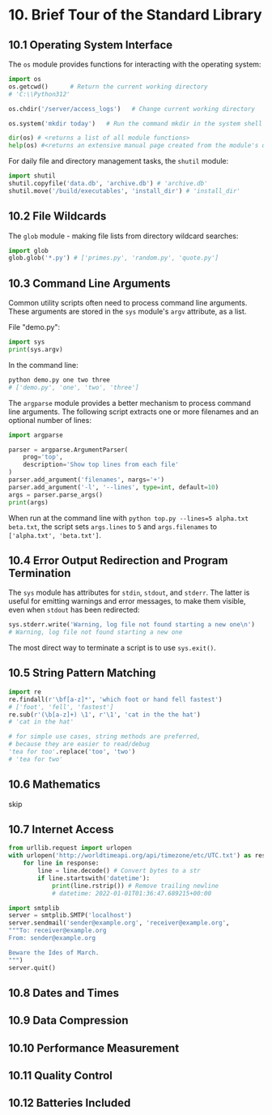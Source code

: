 # 10. Brief Tour of the Standard Library
## 10.1 Operating System Interface
The `os` module provides functions for interacting with the operating system:
```py
import os
os.getcwd()      # Return the current working directory
# 'C:\\Python312'

os.chdir('/server/access_logs')   # Change current working directory

os.system('mkdir today')   # Run the command mkdir in the system shell

dir(os) # <returns a list of all module functions>
help(os) #<returns an extensive manual page created from the module's docstrings>

```

For daily file and directory management tasks, the `shutil` module:
```py
import shutil
shutil.copyfile('data.db', 'archive.db') # 'archive.db'
shutil.move('/build/executables', 'install_dir') # 'install_dir'

```

## 10.2 File Wildcards
The `glob` module - making file lists from directory wildcard searches:
```py
import glob
glob.glob('*.py') # ['primes.py', 'random.py', 'quote.py']
```

## 10.3 Command Line Arguments
Common utility scripts often need to process command line arguments. These arguments are stored in the `sys` module's `argv` attribute, as a list. 

File "demo.py":
```py
import sys
print(sys.argv)
```

In the command line:
```sh
python demo.py one two three
# ['demo.py', 'one', 'two', 'three']
```

The `argparse` module provides a better mechanism to process command line arguments. The following script extracts one or more filenames and an optional number of lines:
```py
import argparse

parser = argparse.ArgumentParser(
    prog='top',
    description='Show top lines from each file'
)
parser.add_argument('filenames', nargs='+')
parser.add_argument('-l', '--lines', type=int, default=10)
args = parser.parse_args()
print(args)
```
When run at the command line with `python top.py --lines=5 alpha.txt beta.txt`, the script sets `args.lines` to `5` and `args.filenames` to `['alpha.txt', 'beta.txt']`.


## 10.4 Error Output Redirection and Program Termination
The `sys` module has attributes for `stdin`, `stdout`, and `stderr`. The latter is useful for emitting warnings and error messages, to make them visible, even when `stdout` has been redirected:

```py
sys.stderr.write('Warning, log file not found starting a new one\n')
# Warning, log file not found starting a new one
```

The most direct way to terminate a script is to use `sys.exit()`.

## 10.5 String Pattern Matching
```py
import re
re.findall(r'\bf[a-z]*', 'which foot or hand fell fastest')
# ['foot', 'fell', 'fastest']
re.sub(r'(\b[a-z]+) \1', r'\1', 'cat in the the hat')
# 'cat in the hat'

# for simple use cases, string methods are preferred,
# because they are easier to read/debug
'tea for too'.replace('too', 'two')
# 'tea for two'

```

## 10.6 Mathematics
skip


## 10.7 Internet Access
```py
from urllib.request import urlopen
with urlopen('http://worldtimeapi.org/api/timezone/etc/UTC.txt') as response:
    for line in response:
        line = line.decode() # Convert bytes to a str
        if line.startswith('datetime'):
            print(line.rstrip()) # Remove trailing newline
            # datetime: 2022-01-01T01:36:47.689215+00:00

import smtplib
server = smtplib.SMTP('localhost')
server.sendmail('sender@example.org', 'receiver@example.org',
"""To: receiver@example.org
From: sender@example.org

Beware the Ides of March.
""")
server.quit()
```

## 10.8 Dates and Times



## 10.9 Data Compression



## 10.10 Performance Measurement



## 10.11 Quality Control



## 10.12 Batteries Included



